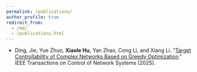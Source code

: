 ```yaml
---
permalink: /publications/
author_profile: true
redirect_from: 
  - /md/
  - /publications.html
---
```


- Ding, Jie, Yue Zhuo, **Xiaole Hu**, Yan Zhao, Cong Li, and Xiang Li. "[Target Controllability of Complex Networks Based on Greedy Optimization](https://ieeexplore.ieee.org/abstract/document/11066242)." IEEE Transactions on Control of Network Systems (2025).
